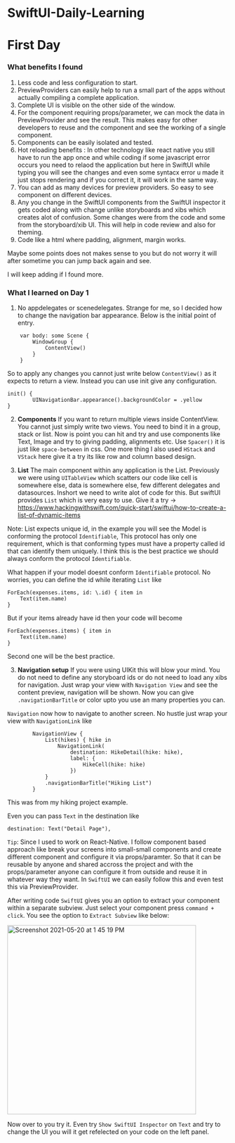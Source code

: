 # SwiftUI-Daily-Learning

# First Day 

### What benefits I found

1. Less code and less configuration to start.
2. PreviewProviders can easily help to run a small part of the apps without actually compiling a complete application.
3. Complete UI is visible on the other side of the window.
4. For the component requiring props/parameter, we can mock the data in PreviewProvider and see the result. This makes easy for other developers to reuse and the component and see the working of a single component.
5. Components can be easily isolated and tested.
6. Hot reloading benefits : In other technology like react native you still have to run the app once and while coding if some javascript error occurs you need to relaod the application but here in SwiftUI while typing you will see the changes and even some syntacx error u made it just stops rendering and if you correct it, it will work in the same way.
7. You can add as many devices for preview providers. So easy to see component on different devices.
8. Any you change in the SwiftUI components from the SwiftUI inspector it gets coded along with change unlike storyboards and xibs which creates alot of confusion. Some changes were from the code and some from the storyboard/xib UI. This will help in code review and also for theming.
9. Code like a html where padding, alignment, margin works. 

Maybe some points does not makes sense to you but do not worry it will after sometime you can jump back again and see.

I will keep adding if I found more.


### What I learned on Day 1

1. No appdelegates or scenedelegates. Strange for me, so I decided how to change the navigation bar appearance.
Below is the initial point of entry.

```
    var body: some Scene {
        WindowGroup {
            ContentView()
        }
    }
```

So to apply any changes you cannot just write below `ContentView()` as it expects to return a view. Instead you can use init give any configuration.

```
init() {
        UINavigationBar.appearance().backgroundColor = .yellow
}
```


2. **Components** If you want to return multiple views inside ContentView. You cannot just simply write two views. You need to bind it in a group, stack or list. Now is point you can hit and try and use components like Text, Image and try to giving padding, alignments etc. Use `Spacer()` it is just like `space-between` in css. One more thing I also used `HStack` and `VStack` here give it a try its like row and column based design.

3. **List** The main component within any application is the List. Previously we were using `UITableView` which scatters our code like cell is somewhere else, data is somewhere else, few different delegates and datasources. Inshort we need to write alot of code for this. But swiftUI provides `List` which is very easy to use.
Give it a try -> https://www.hackingwithswift.com/quick-start/swiftui/how-to-create-a-list-of-dynamic-items

Note: List expects unique id, in the example you will see the Model is conforming the protocol `Identifiable`, This protocol has only one requirement, which is that conforming types must have a property called id that can identify them uniquely. I think this is the best practice we should always conform the protocol `Identifiable`.

What happen if your model doesnt conform `Identifiable` protocol. No worries, you can define the id while iterating `List` like
```
ForEach(expenses.items, id: \.id) { item in
    Text(item.name)
}
```
But if your items already have id then your code will become
```
ForEach(expenses.items) { item in
    Text(item.name)
}
```

Second one will be the best practice.

3. **Navigation setup** If you were using UIKit this will blow your mind. You do not need to define any storyboard ids or do not need to load any xibs for navigation. Just wrap your view with `Navigation View` and see the content preview, navigation will be shown. Now you can give `.navigationBarTitle` or color upto you use an many properties you can. 

`Navigation` now how to navigate to another screen. No hustle just wrap your view with `NavigationLink` like

```
        NavigationView {
            List(hikes) { hike in
                NavigationLink(
                    destination: HikeDetail(hike: hike),
                    label: {
                        HikeCell(hike: hike)
                    })
            }
            .navigationBarTitle("Hiking List")
        }
```
This was from my hiking project example. 

Even you can pass `Text` in the destination like

```
destination: Text("Detail Page"),
```

`Tip`: Since I used to work on React-Native. I follow component based approach like break your screens into small-small components and create different component and configure it via props/paramter. So that it can be reusable by anyone and shared accross the project and with the props/parameter anyone can configure it from outside and reuse it in whatever way they want. In `SwiftUI` we can easily follow this and even test this via PreviewProvider.

After writing code `SwiftUI` gives you an option to extract your component within a separate subview. Just select your component press `command + click`. You see the option to `Extract Subview` like below:

<img width="430" alt="Screenshot 2021-05-20 at 1 45 19 PM" src="https://user-images.githubusercontent.com/20721521/118944130-e935eb00-b971-11eb-9cc5-eefd321cc913.png">

Now over to you try it. Even try `Show SwiftUI Inspector` on `Text` and try to change the UI you will it get refelected on your code on the left panel.

